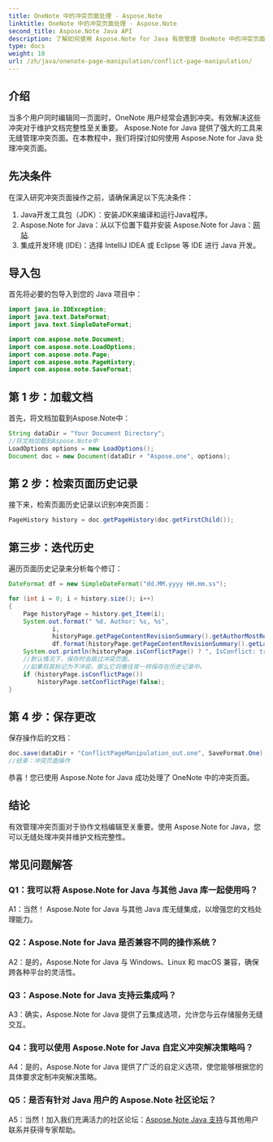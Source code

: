 ```yaml
---
title: OneNote 中的冲突页面处理 - Aspose.Note
linktitle: OneNote 中的冲突页面处理 - Aspose.Note
second_title: Aspose.Note Java API
description: 了解如何使用 Aspose.Note for Java 有效管理 OneNote 中的冲突页面。通过分步指导无缝解决冲突。
type: docs
weight: 10
url: /zh/java/onenote-page-manipulation/conflict-page-manipulation/
---
```

## 介绍

当多个用户同时编辑同一页面时，OneNote 用户经常会遇到冲突。有效解决这些冲突对于维护文档完整性至关重要。 Aspose.Note for Java 提供了强大的工具来无缝管理冲突页面。在本教程中，我们将探讨如何使用 Aspose.Note for Java 处理冲突页面。

## 先决条件

在深入研究冲突页面操作之前，请确保满足以下先决条件：

1. Java开发工具包（JDK）：安装JDK来编译和运行Java程序。
2. Aspose.Note for Java：从以下位置下载并安装 Aspose.Note for Java：[网站](https://releases.aspose.com/note/java/).
3. 集成开发环境 (IDE)：选择 IntelliJ IDEA 或 Eclipse 等 IDE 进行 Java 开发。

## 导入包

首先将必要的包导入到您的 Java 项目中：

```java
import java.io.IOException;
import java.text.DateFormat;
import java.text.SimpleDateFormat;

import com.aspose.note.Document;
import com.aspose.note.LoadOptions;
import com.aspose.note.Page;
import com.aspose.note.PageHistory;
import com.aspose.note.SaveFormat;

```

## 第 1 步：加载文档

首先，将文档加载到Aspose.Note中：

```java
String dataDir = "Your Document Directory";
//将文档加载到Aspose.Note中
LoadOptions options = new LoadOptions();
Document doc = new Document(dataDir + "Aspose.one", options);
```

## 第 2 步：检索页面历史记录

接下来，检索页面历史记录以识别冲突页面：

```java
PageHistory history = doc.getPageHistory(doc.getFirstChild());
```

## 第三步：迭代历史

遍历页面历史记录来分析每个修订：

```java
DateFormat df = new SimpleDateFormat("dd.MM.yyyy HH.mm.ss");

for (int i = 0; i < history.size(); i++)
{
    Page historyPage = history.get_Item(i);
    System.out.format(" %d. Author: %s, %s",
            i,
            historyPage.getPageContentRevisionSummary().getAuthorMostRecent(),
            df.format(historyPage.getPageContentRevisionSummary().getLastModifiedTime()));
    System.out.println(historyPage.isConflictPage() ? ", IsConflict: true" : "");
    //默认情况下，保存时会跳过冲突页面。
    //如果将其标记为不冲突，那么它将像往常一样保存在历史记录中。
    if (historyPage.isConflictPage())
        historyPage.setConflictPage(false);
}
```

## 第 4 步：保存更改

保存操作后的文档：

```java
doc.save(dataDir + "ConflictPageManipulation_out.one", SaveFormat.One);
//结束：冲突页面操作
```

恭喜！您已使用 Aspose.Note for Java 成功处理了 OneNote 中的冲突页面。

## 结论

有效管理冲突页面对于协作文档编辑至关重要。使用 Aspose.Note for Java，您可以无缝处理冲突并维护文档完整性。

## 常见问题解答

### Q1：我可以将 Aspose.Note for Java 与其他 Java 库一起使用吗？

A1：当然！ Aspose.Note for Java 与其他 Java 库无缝集成，以增强您的文档处理能力。

### Q2：Aspose.Note for Java 是否兼容不同的操作系统？

A2：是的，Aspose.Note for Java 与 Windows、Linux 和 macOS 兼容，确保跨各种平台的灵活性。

### Q3：Aspose.Note for Java 支持云集成吗？

A3：确实，Aspose.Note for Java 提供了云集成选项，允许您与云存储服务无缝交互。

### Q4：我可以使用 Aspose.Note for Java 自定义冲突解决策略吗？

A4：是的，Aspose.Note for Java 提供了广泛的自定义选项，使您能够根据您的具体要求定制冲突解决策略。

### Q5：是否有针对 Java 用户的 Aspose.Note 社区论坛？

 A5：当然！加入我们充满活力的社区论坛：[Aspose.Note Java 支持](https://forum.aspose.com/c/note/28)与其他用户联系并获得专家帮助。